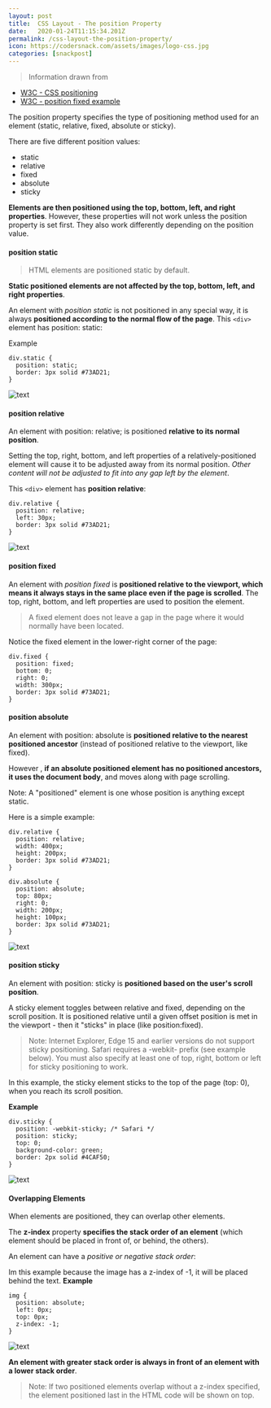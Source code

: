 ```yaml
---
layout: post
title:  CSS Layout - The position Property
date:   2020-01-24T11:15:34.201Z
permalink: /css-layout-the-position-property/
icon: https://codersnack.com/assets/images/logo-css.jpg
categories: [snackpost]
---
```


> Information drawn from 
- [W3C - CSS positioning](https://www.w3schools.com/css/css_positioning.asp)
- [W3C - position fixed example](https://www.w3schools.com/css/tryit.asp?filename=trycss_position_fixed)

The position property specifies the type of positioning method used for an element (static, relative, fixed, absolute or sticky).

There are five different position values:

- static
- relative
- fixed
- absolute
- sticky

**Elements are then positioned using the top, bottom, left, and right properties**. However, these properties will not work unless the position property is set first. They also work differently depending on the position value.

#### position static
> HTML elements are positioned static by default.

**Static positioned elements are not affected by the top, bottom, left, and right properties**.

An element with *position static* is not positioned in any special way, it is always **positioned according to the normal flow of the page**. This `<div>` element has position: static:

Example
``` 
div.static {
  position: static;
  border: 3px solid #73AD21;
}
``` 
![text](https://codersnack.com/assets/images/css-position-static.png)

#### position relative
An element with position: relative; is positioned **relative to its normal position**.

Setting the top, right, bottom, and left properties of a relatively-positioned element will cause it to be adjusted away from its normal position. *Other content will not be adjusted to fit into any gap left by the element*.

This `<div>`   element has **position relative**:

``` 
div.relative {
  position: relative;
  left: 30px;
  border: 3px solid #73AD21;
}
```
![text](https://codersnack.com/assets/images/css-position-relative.png)

#### position fixed
An element with *position fixed* is **positioned relative to the viewport, which means it always stays in the same place even if the page is scrolled**. The top, right, bottom, and left properties are used to position the element.

> A fixed element does not leave a gap in the page where it would normally have been located.

Notice the fixed element in the lower-right corner of the page:

```  
div.fixed {
  position: fixed;
  bottom: 0;
  right: 0;
  width: 300px;
  border: 3px solid #73AD21;
}
```       

#### position absolute

An element with position: absolute  is **positioned relative to the nearest positioned ancestor** (instead of positioned relative to the viewport, like fixed).

However , **if an absolute positioned element has no positioned ancestors, it uses the document body**, and moves along with page scrolling.

Note: A "positioned" element is one whose position is anything except static.

Here is a simple example:

``` 
div.relative {
  position: relative;
  width: 400px;
  height: 200px;
  border: 3px solid #73AD21;
}

div.absolute {
  position: absolute;
  top: 80px;
  right: 0;
  width: 200px;
  height: 100px;
  border: 3px solid #73AD21;
}
```
![text](https://codersnack.com/assets/images/css-position-absolute.png)

#### position sticky
An element with position: sticky  is **positioned based on the user's scroll position**.

A sticky element toggles between relative and fixed, depending on the scroll position. It is positioned relative until a given offset position is met in the viewport - then it "sticks" in place (like position:fixed).


> Note: Internet Explorer, Edge 15 and earlier versions do not support sticky positioning. Safari requires a -webkit- prefix (see example below). You must also specify at least one of top, right, bottom or left for sticky positioning to work.

In this example, the sticky element sticks to the top of the page (top: 0), when you reach its scroll position.

**Example**
``` 
div.sticky {
  position: -webkit-sticky; /* Safari */
  position: sticky;
  top: 0;
  background-color: green;
  border: 2px solid #4CAF50;
}
```
![text](https://codersnack.com/assets/images/css-position-sticky.png)

#### Overlapping Elements
When elements are positioned, they can overlap other elements.

The **z-index** property **specifies the stack order of an element** (which element should be placed in front of, or behind, the others).

An element can have a *positive or negative stack order*:

Im this example because the image has a z-index of -1, it will be placed behind the text.
**Example**
``` 
img {
  position: absolute;
  left: 0px;
  top: 0px;
  z-index: -1;
}
```
![text](https://codersnack.com/assets/images/css-zindex.png)

**An element with greater stack order is always in front of an element with a lower stack order**.

> Note: If two positioned elements overlap without a z-index specified, the element positioned last in the HTML code will be shown on top.

